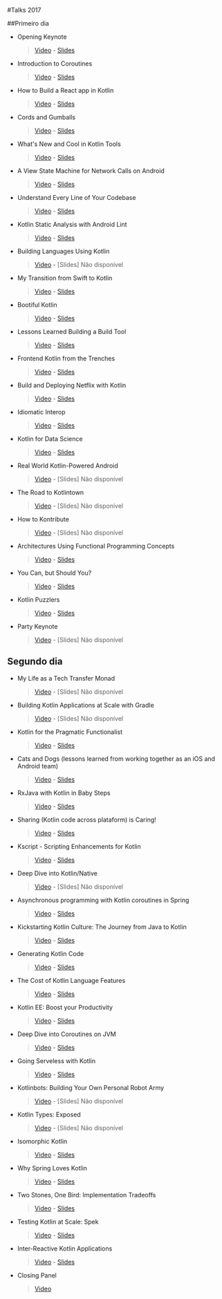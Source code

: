 #Talks 2017

##Primeiro dia

* Opening Keynote
   > [Video](https://www.youtube.com/watch?v=pjnHDXkeK-4&index=2&list=PLQ176FUIyIUY6UK1cgVsbdPYA3X5WLam5) - [Slides](https://resources.jetbrains.com/storage/products/kotlinconf2017/slides/OpeningKenote.pdf?_ga=2.216797846.1899589402.1571378301-1542260092.1571378301)
* Introduction to Coroutines
   > [Video](https://www.youtube.com/watch?v=_hfBv0a09Jc&index=3&list=PLQ176FUIyIUY6UK1cgVsbdPYA3X5WLam5) - [Slides](https://resources.jetbrains.com/storage/products/kotlinconf2017/slides/2017+KotlinConf+-+Introduction+to+Coroutines.pdf?_ga=2.216797846.1899589402.1571378301-1542260092.1571378301)
* How to Build a React app in Kotlin
   > [Video](https://www.youtube.com/watch?v=FDOECr-sT6U&index=4&list=PLQ176FUIyIUY6UK1cgVsbdPYA3X5WLam5) - [Slides](https://resources.jetbrains.com/storage/products/kotlinconf2017/slides/react-kotlin.pdf?_ga=2.216160918.1899589402.1571378301-1542260092.1571378301)
* Cords and Gumballs
   > [Video](https://www.youtube.com/watch?v=uI_yxaiiZa0&index=5&list=PLQ176FUIyIUY6UK1cgVsbdPYA3X5WLam5) - [Slides](https://resources.jetbrains.com/storage/products/kotlinconf2017/slides/KotlinConf+Cords+and+Gumballs.pdf?_ga=2.11039412.1899589402.1571378301-1542260092.1571378301)
* What's New and Cool in Kotlin Tools
   > [Video](https://www.youtube.com/watch?v=ZbANCuZ_qqw&index=6&list=PLQ176FUIyIUY6UK1cgVsbdPYA3X5WLam5) - [Slides](https://resources.jetbrains.com/storage/products/kotlinconf2017/slides/NewCoolKotlinTools.pdf?_ga=2.221467160.1899589402.1571378301-1542260092.1571378301)
* A View State Machine for Network Calls on Android
   > [Video](https://www.youtube.com/watch?v=Vre-Ih5Gdc0&index=7&list=PLQ176FUIyIUY6UK1cgVsbdPYA3X5WLam5) - [Slides](https://resources.jetbrains.com/storage/products/kotlinconf2017/slides/aViewStateMachine.pdf?_ga=2.11632436.1899589402.1571378301-1542260092.1571378301)
* Understand Every Line of Your Codebase
   > [Video](https://www.youtube.com/watch?v=DhfB9ulli08&index=8&list=PLQ176FUIyIUY6UK1cgVsbdPYA3X5WLam5) - [Slides](https://resources.jetbrains.com/storage/products/kotlinconf2017/slides/Kotlin+Conf.pdf?_ga=2.10621748.1899589402.1571378301-1542260092.1571378301)
* Kotlin Static Analysis with Android Lint
   > [Video](https://www.youtube.com/watch?v=p8yX5-lPS6o&index=9&list=PLQ176FUIyIUY6UK1cgVsbdPYA3X5WLam5) - [Slides](https://resources.jetbrains.com/storage/products/kotlinconf2017/slides/KotlinConf+Lint+Slides.pdf?_ga=2.259085706.1899589402.1571378301-1542260092.1571378301)
* Building Languages Using Kotlin
   > [Video](https://www.youtube.com/watch?v=NfB6vmi-8vU&index=10&list=PLQ176FUIyIUY6UK1cgVsbdPYA3X5WLam5) - [Slides] Não disponível
* My Transition from Swift to Kotlin
   > [Video](https://www.youtube.com/watch?v=cYZ3UJAGCew&index=11&list=PLQ176FUIyIUY6UK1cgVsbdPYA3X5WLam5) - [Slides](https://resources.jetbrains.com/storage/products/kotlinconf2017/slides/KotlinConf2017HectorMatos.pdf?_ga=2.53572008.1899589402.1571378301-1542260092.1571378301)
* Bootiful Kotlin
   > [Video](https://www.youtube.com/watch?v=SlBRce-aBOc&index=12&list=PLQ176FUIyIUY6UK1cgVsbdPYA3X5WLam5) - [Slides](https://resources.jetbrains.com/storage/products/kotlinconf2017/slides/BootifulKotlin.pdf?_ga=2.225483418.1899589402.1571378301-1542260092.1571378301)
* Lessons Learned Building a Build Tool
   > [Video](https://www.youtube.com/watch?v=BoGJL2ZPK0o&index=13&list=PLQ176FUIyIUY6UK1cgVsbdPYA3X5WLam5) - [Slides](https://resources.jetbrains.com/storage/products/kotlinconf2017/slides/Cedric+Beust+-+LessonsLearned.pdf?_ga=2.250181126.1899589402.1571378301-1542260092.1571378301)
* Frontend Kotlin from the Trenches
   > [Video](https://www.youtube.com/watch?v=1Pu0TYJJ2Tw&index=14&list=PLQ176FUIyIUY6UK1cgVsbdPYA3X5WLam5) - [Slides](https://resources.jetbrains.com/storage/products/kotlinconf2017/slides/Frontend+Kotlin.pdf?_ga=2.249772550.1899589402.1571378301-1542260092.1571378301)
* Build and Deploying Netflix with Kotlin
   > [Video](https://www.youtube.com/watch?v=CbL1d2Nd3Rg&index=15&list=PLQ176FUIyIUY6UK1cgVsbdPYA3X5WLam5) - [Slides](https://resources.jetbrains.com/storage/products/kotlinconf2017/slides/NetflixKotlin.pdf?_ga=2.11227828.1899589402.1571378301-1542260092.1571378301)
* Idiomatic Interop
   > [Video](https://www.youtube.com/watch?v=zlggmRMadsU&index=16&list=PLQ176FUIyIUY6UK1cgVsbdPYA3X5WLam5) - [Slides](https://resources.jetbrains.com/storage/products/kotlinconf2017/slides/KevinMost+-+IdiomaticInterop.pdf?_ga=2.224425626.1899589402.1571378301-1542260092.1571378301)
* Kotlin for Data Science
   > [Video](https://www.youtube.com/watch?v=J8GYPG6pt5w&index=17&list=PLQ176FUIyIUY6UK1cgVsbdPYA3X5WLam5) - [Slides](https://resources.jetbrains.com/storage/products/kotlinconf2017/slides/kotlin_for_data_science.pdf?_ga=2.224425626.1899589402.1571378301-1542260092.1571378301)
* Real World Kotlin-Powered Android
   > [Video](https://www.youtube.com/watch?v=k6tvsmEAVcQ&index=18&list=PLQ176FUIyIUY6UK1cgVsbdPYA3X5WLam5) - [Slides] Não disponível
* The Road to Kotlintown
   > [Video](https://www.youtube.com/watch?v=OmwjrVawHqA&index=19&list=PLQ176FUIyIUY6UK1cgVsbdPYA3X5WLam5) - [Slides] Não disponível
* How to Kontribute
   > [Video](https://www.youtube.com/watch?v=-y2vW94mBDE&index=20&list=PLQ176FUIyIUY6UK1cgVsbdPYA3X5WLam5) - [Slides] Não disponível
* Architectures Using Functional Programming Concepts
   > [Video](https://www.youtube.com/watch?v=qI1ctQ0293o&index=21&list=PLQ176FUIyIUY6UK1cgVsbdPYA3X5WLam5) - [Slides](https://resources.jetbrains.com/storage/products/kotlinconf2017/slides/Architectures+using+Functional+Programming+Concepts.pdf?_ga=2.246569220.1899589402.1571378301-1542260092.1571378301)
* You Can, but Should You?
   > [Video](https://www.youtube.com/watch?v=ihdEjDoXOgc&index=22&list=PLQ176FUIyIUY6UK1cgVsbdPYA3X5WLam5) - [Slides](https://resources.jetbrains.com/storage/products/kotlinconf2017/slides/kotlin-ycbsy.pdf?_ga=2.246569220.1899589402.1571378301-1542260092.1571378301)
* Kotlin Puzzlers
   > [Video](https://www.youtube.com/watch?v=ukwVzLq_pHk&index=23&list=PLQ176FUIyIUY6UK1cgVsbdPYA3X5WLam5) - [Slides](https://resources.jetbrains.com/storage/products/kotlinconf2017/slides/Anton+Keks.pdf?_ga=2.11278004.1899589402.1571378301-1542260092.1571378301)
* Party Keynote
   > [Video](https://www.youtube.com/watch?v=f88btPj5d8c&index=24&list=PLQ176FUIyIUY6UK1cgVsbdPYA3X5WLam5) - [Slides] Não disponível

## Segundo dia

* My Life as a Tech Transfer Monad
   > [Video](https://www.youtube.com/watch?v=NKeHrApPWlo&index=25&list=PLQ176FUIyIUY6UK1cgVsbdPYA3X5WLam5) - [Slides] Não disponível
* Building Kotlin Applications at Scale with Gradle
   > [Video](https://www.youtube.com/watch?v=lg5hPBEIQ2E&index=26&list=PLQ176FUIyIUY6UK1cgVsbdPYA3X5WLam5) - [Slides] Não disponível
* Kotlin for the Pragmatic Functionalist
   > [Video](https://www.youtube.com/watch?v=s9oMED6ZikQ&index=27&list=PLQ176FUIyIUY6UK1cgVsbdPYA3X5WLam5) - [Slides](https://resources.jetbrains.com/storage/products/kotlinconf2017/slides/PacoEstevez_Pragmatic_Functionalism.pdf?_ga=2.225139354.1899589402.1571378301-1542260092.1571378301)
* Cats and Dogs (lessons learned from working together as an iOS and Android team)
   > [Video](https://www.youtube.com/watch?v=nqyFUw8c3NI&index=28&list=PLQ176FUIyIUY6UK1cgVsbdPYA3X5WLam5) - [Slides](https://resources.jetbrains.com/storage/products/kotlinconf2017/slides/Cats+and+dogs+-+KotlinConf.pdf?_ga=2.225073562.1899589402.1571378301-1542260092.1571378301)
* RxJava with Kotlin in Baby Steps
   > [Video](https://www.youtube.com/watch?v=YPf6AYDaYf8&index=29&list=PLQ176FUIyIUY6UK1cgVsbdPYA3X5WLam5) - [Slides](https://resources.jetbrains.com/storage/products/kotlinconf2017/slides/rxjava_baby_steps_pdf.pdf?_ga=2.225548954.1899589402.1571378301-1542260092.1571378301)
* Sharing (Kotlin code across plataform) is Caring!
   > [Video](https://www.youtube.com/watch?v=DctKvZOU56I&index=30&list=PLQ176FUIyIUY6UK1cgVsbdPYA3X5WLam5) - [Slides](https://resources.jetbrains.com/storage/products/kotlinconf2017/slides/Sharing+Kotlin+code+between+platforms+is+caring!.pdf?_ga=2.220403992.1899589402.1571378301-1542260092.1571378301)
* Kscript - Scripting Enhancements for Kotlin
   > [Video](https://www.youtube.com/watch?v=cOJPKhlRa8c&index=31&list=PLQ176FUIyIUY6UK1cgVsbdPYA3X5WLam5) - [Slides](https://resources.jetbrains.com/storage/products/kotlinconf2017/slides/kscript.pdf?_ga=2.52583208.1899589402.1571378301-1542260092.1571378301)
* Deep Dive into Kotlin/Native
   > [Video](https://www.youtube.com/watch?v=3Lqiupxo4CE&index=32&list=PLQ176FUIyIUY6UK1cgVsbdPYA3X5WLam5) - [Slides] Não disponível
* Asynchronous programming with Kotlin coroutines in Spring 
   > [Video](https://www.youtube.com/watch?v=byXSyDtYYJU&index=33&list=PLQ176FUIyIUY6UK1cgVsbdPYA3X5WLam5) - [Slides](https://resources.jetbrains.com/storage/products/kotlinconf2017/slides/AsynchronousProgramming.pdf?_ga=2.217210390.1899589402.1571378301-1542260092.1571378301)
* Kickstarting Kotlin Culture: The Journey from Java to Kotlin
   > [Video](https://www.youtube.com/watch?v=Zd2ELNO5M6A&index=34&list=PLQ176FUIyIUY6UK1cgVsbdPYA3X5WLam5) - [Slides](https://resources.jetbrains.com/storage/products/kotlinconf2017/slides/Kickstarting+Kotlin+Culture.pdf?_ga=2.245446916.1899589402.1571378301-1542260092.1571378301)
* Generating Kotlin Code
   > [Video](https://www.youtube.com/watch?v=_obNBSldffw&index=35&list=PLQ176FUIyIUY6UK1cgVsbdPYA3X5WLam5) - [Slides](https://resources.jetbrains.com/storage/products/kotlinconf2017/slides/20171103-KotlinConf-GeneratingKotlinCode-ForExport.pdf?_ga=2.15366838.1899589402.1571378301-1542260092.1571378301)
* The Cost of Kotlin Language Features
   > [Video](https://www.youtube.com/watch?v=ExkNNsDn6Vg&index=36&list=PLQ176FUIyIUY6UK1cgVsbdPYA3X5WLam5) - [Slides](https://resources.jetbrains.com/storage/products/kotlinconf2017/slides/Cost+of+Kotlin.pdf?_ga=2.224557466.1899589402.1571378301-1542260092.1571378301)
* Kotlin EE: Boost your Productivity
   > [Video](https://www.youtube.com/watch?v=lSwo6rz1t6A&index=37&list=PLQ176FUIyIUY6UK1cgVsbdPYA3X5WLam5) - [Slides](https://resources.jetbrains.com/storage/products/kotlinconf2017/slides/Kotlin+EE+%E2%80%93+Boost+Your+Productivity.pdf?_ga=2.254890248.1899589402.1571378301-1542260092.1571378301)
* Deep Dive into Coroutines on JVM
   > [Video](https://www.youtube.com/watch?v=YrrUCSi72E8&index=38&list=PLQ176FUIyIUY6UK1cgVsbdPYA3X5WLam5) - [Slides](https://resources.jetbrains.com/storage/products/kotlinconf2017/slides/2017+KotlinConf+-+Deep+dive+into+Coroutines+on+JVM.pdf?_ga=2.254890248.1899589402.1571378301-1542260092.1571378301)
* Going Serveless with Kotlin
   > [Video](https://www.youtube.com/watch?v=5i0xDFpcs_o&index=39&list=PLQ176FUIyIUY6UK1cgVsbdPYA3X5WLam5) - [Slides](https://resources.jetbrains.com/storage/products/kotlinconf2017/slides/Going+Serverless+with+Kotlin.pdf?_ga=2.53704104.1899589402.1571378301-1542260092.1571378301)
* Kotlinbots: Building Your Own Personal Robot Army
   > [Video](https://www.youtube.com/watch?v=eLNZ_OzdEl0&index=40&list=PLQ176FUIyIUY6UK1cgVsbdPYA3X5WLam5) - [Slides] Não disponível
* Kotlin Types: Exposed
   > [Video](https://www.youtube.com/watch?v=Uizh2WlJtnk&index=41&list=PLQ176FUIyIUY6UK1cgVsbdPYA3X5WLam5) - [Slides] Não disponível
* Isomorphic Kotlin
   > [Video](https://www.youtube.com/watch?v=nS6k37FrxDU&index=42&list=PLQ176FUIyIUY6UK1cgVsbdPYA3X5WLam5) - [Slides](https://resources.jetbrains.com/storage/products/kotlinconf2017/slides/IsomorphicKotlin.pdf?_ga=2.220995224.1899589402.1571378301-1542260092.1571378301)
* Why Spring Loves Kotlin
   > [Video](https://www.youtube.com/watch?v=Xu3Yn6Nx-iw&index=43&list=PLQ176FUIyIUY6UK1cgVsbdPYA3X5WLam5) - [Slides](https://resources.jetbrains.com/storage/products/kotlinconf2017/slides/Why+Spring+loves+Kotlin.pdf?_ga=2.220831000.1899589402.1571378301-1542260092.1571378301)
* Two Stones, One Bird: Implementation Tradeoffs
   > [Video](https://www.youtube.com/watch?v=YxOTU9F_YX4&index=44&list=PLQ176FUIyIUY6UK1cgVsbdPYA3X5WLam5) - [Slides](https://resources.jetbrains.com/storage/products/kotlinconf2017/slides/TwoBirdsKotlinFinal.pdf?_ga=2.58412586.1899589402.1571378301-1542260092.1571378301)
* Testing Kotlin at Scale: Spek
   > [Video](https://www.youtube.com/watch?v=R425cc6XrvA&index=45&list=PLQ176FUIyIUY6UK1cgVsbdPYA3X5WLam5) - [Slides](https://resources.jetbrains.com/storage/products/kotlinconf2017/slides/Testing+Kotlin+at+Scale+%E2%80%94+Spek.pdf?_ga=2.58412586.1899589402.1571378301-1542260092.1571378301)
* Inter-Reactive Kotlin Applications
   > [Video](https://www.youtube.com/watch?v=__IUrGBWreM&index=46&list=PLQ176FUIyIUY6UK1cgVsbdPYA3X5WLam5) - [Slides](https://resources.jetbrains.com/storage/products/kotlinconf2017/slides/2017-11+-+Inter-Reactive+Kotlin+Applications.key.pdf?_ga=2.14358199.1899589402.1571378301-1542260092.1571378301)
* Closing Panel
   > [Video](https://www.youtube.com/watch?v=NMs8Z6rFnzE&index=47&list=PLQ176FUIyIUY6UK1cgVsbdPYA3X5WLam5)
